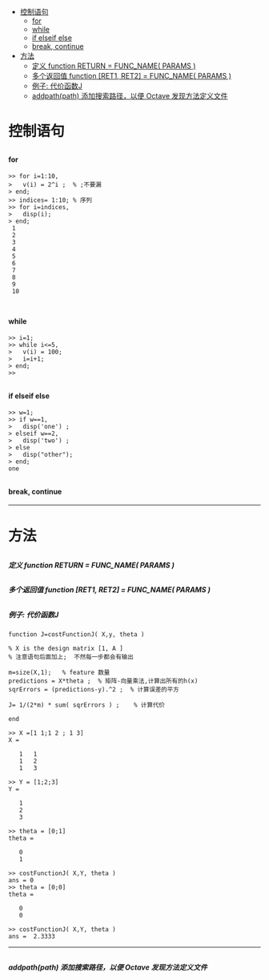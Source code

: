 [](...menustart)

- [控制语句](#ea5302a4c0247998e1de210b879bef5f)
    - [for](#d55669822f1a8cf72ec1911e462a54eb)
    - [while](#901889f4f34f8ca18ac2f53d1fed346e)
    - [if  elseif else](#14fdbb00ba740a5e6e2ebb154af73572)
    - [break, continue](#e431a54db2dbf8b6dd89898db017fce2)
- [方法](#ea340b9dda8b893ddf2d9176220aac32)
    - [定义 function RETURN = FUNC_NAME( PARAMS )](#f7c1ab0d7de72d584ef32e3bfcc9655f)
    - [多个返回值 function \[RET1, RET2\] = FUNC_NAME( PARAMS )](#962022740b9969866c7e970cc43c2f59)
    - [例子: 代价函数J](#71db28af5c0579013c3ed99662d36a77)
    - [addpath(path) 添加搜索路径，以便 Octave 发现方法定义文件](#d21b656001498d6544c47c1a617bf4a1)

[](...menuend)


<h2 id="ea5302a4c0247998e1de210b879bef5f"></h2>

# 控制语句

<h2 id="d55669822f1a8cf72ec1911e462a54eb"></h2>

#### for
```
>> for i=1:10,
>   v(i) = 2^i ;  % ;不要漏
> end;
>> indices= 1:10; % 序列
>> for i=indices,
>   disp(i);
> end;
 1
 2
 3
 4
 5
 6
 7
 8
 9
 10
 
```

<h2 id="901889f4f34f8ca18ac2f53d1fed346e"></h2>

#### while
```
>> i=1;
>> while i<=5,
>   v(i) = 100;
>   i=i+1;
> end;
>> 
```

<h2 id="14fdbb00ba740a5e6e2ebb154af73572"></h2>

#### if  elseif else
```
>> w=1;
>> if w==1,
>   disp('one') ;
> elseif w==2,
>   disp('two') ;
> else
>   disp("other");
> end;
one
```

<h2 id="e431a54db2dbf8b6dd89898db017fce2"></h2>

#### break, continue
---
<h2 id="ea340b9dda8b893ddf2d9176220aac32"></h2>

# 方法

<h2 id="f7c1ab0d7de72d584ef32e3bfcc9655f"></h2>

##### 定义 function RETURN = FUNC_NAME( PARAMS )

<h2 id="962022740b9969866c7e970cc43c2f59"></h2>

##### 多个返回值 function [RET1, RET2] = FUNC_NAME( PARAMS )

<h2 id="71db28af5c0579013c3ed99662d36a77"></h2>

##### 例子: 代价函数J

```
function J=costFunctionJ( X,y, theta )

% X is the design matrix [1, A ]
% 注意语句后面加上;  不然每一步都会有输出

m=size(X,1);   % feature 数量
predictions = X*theta ;  % 矩阵-向量乘法,计算出所有的h(x)
sqrErrors = (predictions-y).^2 ;  % 计算误差的平方

J= 1/(2*m) * sum( sqrErrors ) ;    % 计算代价

end
```

```
>> X =[1 1;1 2 ; 1 3]
X =

   1   1
   1   2
   1   3

>> Y = [1;2;3]
Y =

   1
   2
   3

>> theta = [0;1]
theta =

   0
   1

>> costFunctionJ( X,Y, theta )
ans = 0
>> theta = [0;0]
theta =

   0
   0

>> costFunctionJ( X,Y, theta )
ans =  2.3333

```
---
<h2 id="d21b656001498d6544c47c1a617bf4a1"></h2>

##### addpath(path) 添加搜索路径，以便 Octave 发现方法定义文件
